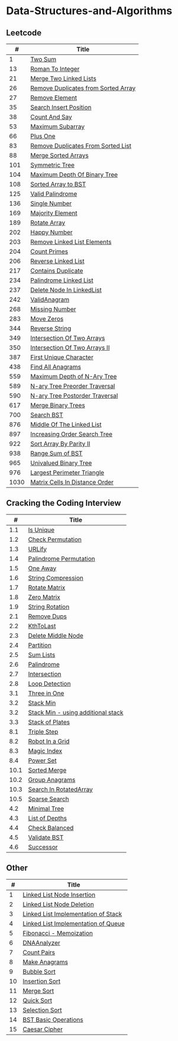 # Data-Structures-and-Algorithms

## Leetcode

 |*#*| Title |
 |---|-------|
1 |[Two Sum](../master/Arrays%20and%20Strings/001.TwoSum.py)
13 |[Roman To Integer](../master/Arrays%20and%20Strings/013.RomanToInteger.py)
21 |[Merge Two Linked Lists](../master/LinkedList/21.MergeTwoLinkedLists.py)
26 |[Remove Duplicates from Sorted Array](../master/Arrays%20and%20Strings/026.RemoveDuplicatesFrmSortedArray.py)
27 |[Remove Element](../master/Arrays%20and%20Strings/027.RemoveElement.py)
35 |[Search Insert Position](../master/Arrays%20and%20Strings/035.SearchInsertPosition.py)
38 |[Count And Say](../master/Arrays%20and%20Strings/038.CountAndSay.py)
53 |[Maximum Subarray](../master/Arrays%20and%20Strings/053.MaximumSubarray.py)
66 |[Plus One](../master/Arrays%20and%20Strings/066.PlusOne.py)
83 |[Remove Duplicates From Sorted List](../master/LinkedList/83.RemoveDupsFromSortedList.py)
88 |[Merge Sorted Arrays](../master/Arrays%20and%20Strings/088.MergeSort.py)
101 |[Symmetric Tree](../master/Trees/101.SymmetricTree.py)
104 |[Maximum Depth Of Binary Tree](../master/Trees/104.maxDepthOfTree.py)
108 |[Sorted Array to BST](../master/Trees/108.sortedArrayToBST.py)
125 |[Valid Palindrome](../master/Arrays%20and%20Strings/125.ValidPalindrome.py)
136 |[Single Number](../master/Arrays%20and%20Strings/136.SingleNumber.py)
169 |[Majority Element](../master/Arrays%20and%20Strings/169.MajorityElement.py)
189 |[Rotate Array](../master/Arrays%20and%20Strings/189.RotateArray.py)
202 |[Happy Number](../master/Arrays%20and%20Strings/202.HappyNumber.py)
203 |[Remove Linked List Elements](../master/LinkedList/203.RemoveLinkedListElements.py)
204 |[Count Primes](../master/Arrays%20and%20Strings/204.CountPrimes.py)
206 |[Reverse Linked List](../master/LinkedList/206.ReverseLinkedList.py)
217 |[Contains Duplicate](../master/Arrays%20and%20Strings/217.containsDuplicate.py)
234 |[Palindrome Linked List](../master/LinkedList/234.PalindromeLinkedList.py)
237 |[Delete Node In LinkedList](../master/LinkedList/237.DeleteNodeInLinkedList.py)
242 |[ValidAnagram](../master/Arrays%20and%20Strings/242.ValidAnagram.py)
268 |[Missing Number](../master/Arrays%20and%20Strings/268.MissingNumber.py)
283 |[Move Zeros](../master/Arrays%20and%20Strings/283.MoveZeros.py)
344 |[Reverse String](../master/Arrays%20and%20Strings/344.ReverseString.py)
349 |[Intersection Of Two Arrays](../master/Sorting/349.IntersectionOfTwoArrays.py)
350 |[Intersection Of Two Arrays II](../master/Sorting/350.IntersectionOfTwoArraysII.py)
387 |[First Unique Character](../master/Arrays%20and%20Strings/387.FirstUniqueChar.py)
438 |[Find All Anagrams](../master/Arrays%20and%20Strings/438.FindAllAnagrams.py)
559 |[Maximum Depth of N-Ary Tree](../master/Trees/559.MaxDepthNaryTree.py)
589 |[N-ary Tree Preorder Traversal](../master/Trees/589.PreOrder.py)
590 |[N-ary Tree Postorder Traversal](../master/Trees/590.PostOrder.py)
617 |[Merge Binary Trees](../master/Trees/617.MergeBinaryTrees.py)
700 |[Search BST](../master/Trees/700.SearchBST.py)
876 |[Middle Of The Linked List](../master/LinkedList/876.MiddleOfTheLinkedList.py)
897 |[Increasing Order Search Tree](../master/Trees/897.IncreasingOrderSearch.py)
922 |[Sort Array By Parity II](../master/Sorting/922.SortArrayByParityII.py)
938 |[Range Sum of BST](../master/Trees/938.RangeSumOfBST.py)
965 |[Univalued Binary Tree](../master/Trees/965.UnivaluedBinaryTree.py)
976 |[Largest Perimeter Triangle](../master/Sorting/976.LargestPerimeterTriangle.py)
1030 |[Matrix Cells In Distance Order](../master/Sorting/1030.MatrixCellsInOrder.py)

## Cracking the Coding Interview

 |*#*| Title |
 |---|-------|
 1.1|[Is Unique](../master/Arrays%20and%20Strings/1.1isUnique.py)
 1.2|[Check Permutation](../master/Arrays%20and%20Strings/1.2checkPermutation.py)
 1.3|[URLify](../master/Arrays%20and%20Strings/1.3URLify.py)
 1.4|[Palindrome Permutation](../master/Arrays%20and%20Strings/1.4palindromePermutation.py)
 1.5|[One Away](../master/Arrays%20and%20Strings/1.5oneAway.py)
 1.6|[String Compression](../master/Arrays%20and%20Strings/1.6stringCompression.py)
 1.7|[Rotate Matrix](../master/Arrays%20and%20Strings/1.7rotateMatrix.py)
 1.8|[Zero Matrix](../master/Arrays%20and%20Strings/1.8zeroMatrix.py)
 1.9|[String Rotation](../master/Arrays%20and%20Strings/1.9stringRotation.py)
 2.1|[Remove Dups](../master/LinkedList/2.1RemoveDups.py)
 2.2|[KthToLast](../master/LinkedList/2.2KthToLast.py)
 2.3|[Delete Middle Node](../master/LinkedList/2.3DeleteMiddleNode.py)
 2.4|[Partition](../master/LinkedList/2.4Partition.py)
 2.5|[Sum Lists](../master/LinkedList/2.5SumLists.py)
 2.6|[Palindrome](../master/LinkedList/2.6Palindrome.py)
 2.7|[Intersection](../master/LinkedList/2.7Intersection.py)
 2.8|[Loop Detection](../master/LinkedList/2.8LoopDetection.py)
 3.1|[Three in One](../master/Stacks%20and%20Queues/3.1ThreeInOne.py)
 3.2|[Stack Min](../master/Stacks%20and%20Queues/3.2StackMin.py)
 3.2|[Stack Min - using additional stack](../master/Stacks%20and%20Queues/3.2StackMin_additionalStack.py)
 3.3|[Stack of Plates](../master/Stacks%20and%20Queues/3.3StackOfPlates.py)
 8.1|[Triple Step](../master/Recursion%20and%20Dynamic%20Programming/8.1TripleStep.py) 
 8.2|[Robot In a Grid](../master/Recursion%20and%20Dynamic%20Programming/8.2RobotInAGrid.py) 
 8.3|[Magic Index](../master/Recursion%20and%20Dynamic%20Programming/8.3MagicIndex.py) 
 8.4|[Power Set](../master/Recursion%20and%20Dynamic%20Programming/8.4PowerSet.py) 
 10.1|[Sorted Merge](../master/Sorting/10.1SortedMerge.py) 
 10.2|[Group Anagrams](../master/Sorting/10.2GroupAnagrams.py) 
 10.3|[Search In RotatedArray](../master/Sorting/10.3SearchInRotatedArray.py) 
 10.5|[Sparse Search](../master/Sorting/10.5SparseSearch.py) 
 4.2|[Minimal Tree](../master/Trees/4.2MinimalTree.py) 
 4.3|[List of Depths](../master/Trees/4.3ListOfDepths.py)
 4.4|[Check Balanced](../master/Trees/4.4CheckBalanced.py)
 4.5|[Validate BST](../master/Trees/4.5ValidateBST.py)
 4.6|[Successor](../master/Trees/4.6Successor.py)

 
 
 ## Other
 |*#*| Title |
 |---|-------|
 1|[Linked List Node Insertion](../master/LinkedList/NodeInsertion.py)
 2|[Linked List Node Deletion](../master/LinkedList/NodeDeletion.py) 
 3|[Linked List Implementation of Stack](../master/Stacks%20and%20Queue/LinkedListImplementationofStack.py)
 4|[Linked List Implementation of Queue](../master/Stacks%20and%20Queue/LinkedListImplementationofQueue.py) 
 5|[Fibonacci - Memoization](../master/Recursion%20and%20Dynamic%20Programming/Fibonacci.py) 
 6|[DNAAnalyzer](../master/Recursion%20and%20Dynamic%20Programming/DNAAnalyzer.py) 
 7|[Count Pairs](../master/Arrays%20and%20Strings/CountPairs.py)
 8|[Make Anagrams](../master/Arrays%20and%20Strings/MakeAnagrams.py)
 9|[Bubble Sort](../master/Sorting/bubbleSort.py)
 10|[Insertion Sort](../master/Sorting/insertionSort.py	)
 11|[Merge Sort](../master/Sorting/mergeSort.py)
 12|[Quick Sort](../master/Sorting/quickSort.py)
 13|[Selection Sort](../master/Sorting/selectionSort.py)
 14|[BST Basic Operations](../master/Trees/TreesBasicOperations.py)
 15|[Caesar Cipher](../master/Arrays%20and%20Strings/CaesarCipher.py)
 



